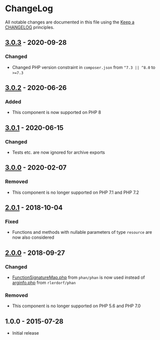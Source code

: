 # ChangeLog

All notable changes are documented in this file using the [Keep a CHANGELOG](https://keepachangelog.com/) principles.

## [3.0.3] - 2020-09-28

### Changed

* Changed PHP version constraint in `composer.json` from `^7.3 || ^8.0` to `>=7.3`

## [3.0.2] - 2020-06-26

### Added

* This component is now supported on PHP 8

## [3.0.1] - 2020-06-15

### Changed

* Tests etc. are now ignored for archive exports

## [3.0.0] - 2020-02-07

### Removed

* This component is no longer supported on PHP 7.1 and PHP 7.2

## [2.0.1] - 2018-10-04

### Fixed

* Functions and methods with nullable parameters of type `resource` are now also considered

## [2.0.0] - 2018-09-27

### Changed

* [FunctionSignatureMap.php](https://raw.githubusercontent.com/phan/phan/master/src/Phan/Language/Internal/FunctionSignatureMap.php)
  from `phan/phan` is now used instead
  of [arginfo.php](https://raw.githubusercontent.com/rlerdorf/phan/master/includes/arginfo.php) from `rlerdorf/phan`

### Removed

* This component is no longer supported on PHP 5.6 and PHP 7.0

## 1.0.0 - 2015-07-28

* Initial release

[3.0.3]: https://github.com/sebastianbergmann/comparator/resource-operations/3.0.2...3.0.3

[3.0.2]: https://github.com/sebastianbergmann/comparator/resource-operations/3.0.1...3.0.2

[3.0.1]: https://github.com/sebastianbergmann/comparator/resource-operations/3.0.0...3.0.1

[3.0.0]: https://github.com/sebastianbergmann/comparator/resource-operations/2.0.1...3.0.0

[2.0.1]: https://github.com/sebastianbergmann/comparator/resource-operations/2.0.0...2.0.1

[2.0.0]: https://github.com/sebastianbergmann/comparator/resource-operations/1.0.0...2.0.0
